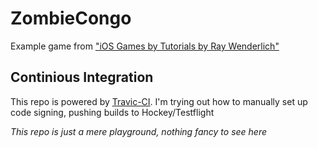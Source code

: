 # ZombieCongo
Example game from ["iOS Games by Tutorials by Ray Wenderlich"](http://www.raywenderlich.com/store/ios-games-by-tutorials)

## Continious Integration
This repo is powered by [Travic-CI](https://travis-ci.org/). I'm trying out how to manually set up code signing, pushing builds to Hockey/Testflight

_This repo is just a mere playground, nothing fancy to see here_
